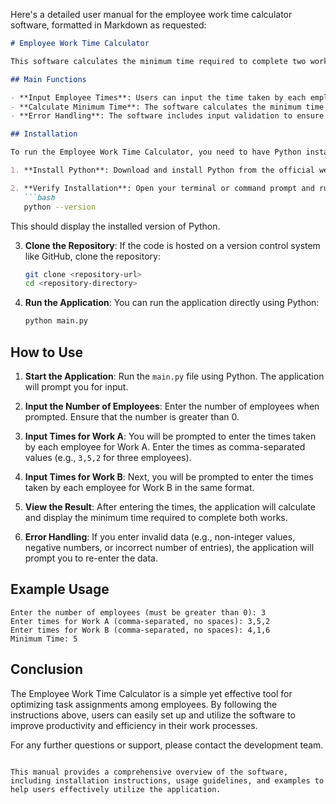 Here's a detailed user manual for the employee work time calculator software, formatted in Markdown as requested:

```markdown
# Employee Work Time Calculator

This software calculates the minimum time required to complete two works based on the time taken by employees to complete each work. It allows users to input the time taken by each employee for Work A and Work B, and then computes the optimal assignment of tasks to minimize the total time.

## Main Functions

- **Input Employee Times**: Users can input the time taken by each employee for Work A and Work B.
- **Calculate Minimum Time**: The software calculates the minimum time required to complete both works, either by assigning both tasks to a single employee or by distributing the tasks among different employees.
- **Error Handling**: The software includes input validation to ensure that the user provides valid data.

## Installation

To run the Employee Work Time Calculator, you need to have Python installed on your system. Follow these steps to set up the environment:

1. **Install Python**: Download and install Python from the official website: [python.org](https://www.python.org/downloads/).

2. **Verify Installation**: Open your terminal or command prompt and run:
   ```bash
   python --version
   ```
   This should display the installed version of Python.

3. **Clone the Repository**: If the code is hosted on a version control system like GitHub, clone the repository:
   ```bash
   git clone <repository-url>
   cd <repository-directory>
   ```

4. **Run the Application**: You can run the application directly using Python:
   ```bash
   python main.py
   ```

## How to Use

1. **Start the Application**: Run the `main.py` file using Python. The application will prompt you for input.

2. **Input the Number of Employees**: Enter the number of employees when prompted. Ensure that the number is greater than 0.

3. **Input Times for Work A**: You will be prompted to enter the times taken by each employee for Work A. Enter the times as comma-separated values (e.g., `3,5,2` for three employees).

4. **Input Times for Work B**: Next, you will be prompted to enter the times taken by each employee for Work B in the same format.

5. **View the Result**: After entering the times, the application will calculate and display the minimum time required to complete both works.

6. **Error Handling**: If you enter invalid data (e.g., non-integer values, negative numbers, or incorrect number of entries), the application will prompt you to re-enter the data.

## Example Usage

```
Enter the number of employees (must be greater than 0): 3
Enter times for Work A (comma-separated, no spaces): 3,5,2
Enter times for Work B (comma-separated, no spaces): 4,1,6
Minimum Time: 5
```

## Conclusion

The Employee Work Time Calculator is a simple yet effective tool for optimizing task assignments among employees. By following the instructions above, users can easily set up and utilize the software to improve productivity and efficiency in their work processes.

For any further questions or support, please contact the development team.
```

This manual provides a comprehensive overview of the software, including installation instructions, usage guidelines, and examples to help users effectively utilize the application.